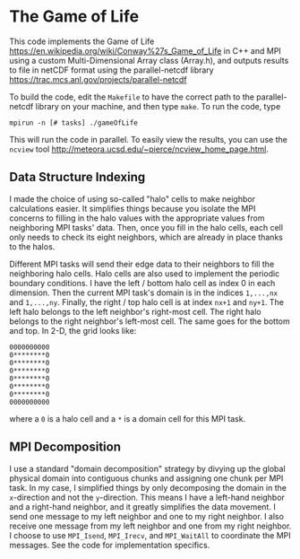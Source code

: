 # The Game of Life

This code implements the Game of Life <https://en.wikipedia.org/wiki/Conway%27s_Game_of_Life> in C++ and MPI using a custom Multi-Dimensional Array class (Array.h), and outputs results to file in netCDF format using the parallel-netcdf library <https://trac.mcs.anl.gov/projects/parallel-netcdf> 

To build the code, edit the `Makefile` to have the correct path to the parallel-netcdf library on your machine, and then type `make`. To run the code, type

`mpirun -n [# tasks] ./gameOfLife`

This will run the code in parallel. To easily view the results, you can use the `ncview` tool <http://meteora.ucsd.edu/~pierce/ncview_home_page.html>.

## Data Structure Indexing

I made the choice of using so-called "halo" cells to make neighbor calculations easier. It simplifies things because you isolate the MPI concerns to filling in the halo values with the appropriate values from neighboring MPI tasks' data. Then, once you fill in the halo cells, each cell only needs to check its eight neighbors, which are already in place thanks to the halos.

Different MPI tasks will send their edge data to their neighbors to fill the neighboring halo cells. Halo cells are also used to implement the periodic boundary conditions. I have the left / bottom halo cell as index 0 in each dimension. Then the current MPI task's domain is in the indices `1,...,nx` and `1,...,ny`. Finally, the right / top halo cell is at index `nx+1` and `ny+1`. The left halo belongs to the left neighbor's right-most cell. The right halo belongs to the right neighbor's left-most cell. The same goes for the bottom and top. In 2-D, the grid looks like:

```
0000000000
0********0
0********0
0********0
0********0
0********0
0********0
0000000000
```

where a `0` is a halo cell and a `*` is a domain cell for this MPI task.

## MPI Decomposition

I use a standard "domain decomposition" strategy by divying up the global physical domain into contiguous chunks and assigning one chunk per MPI task. In my case, I simplified things by only decomposing the domain in the `x`-direction and not the `y`-direction. This means I have a left-hand neighbor and a right-hand neighbor, and it greatly simplifies the data movement. I send one message to my left neighbor and one to my right neighbor. I also receive one message from my left neighbor and one from my right neighbor. I choose to use `MPI_Isend`, `MPI_Irecv`, and `MPI_WaitAll` to coordinate the MPI messages. See the code for implementation specifics.

